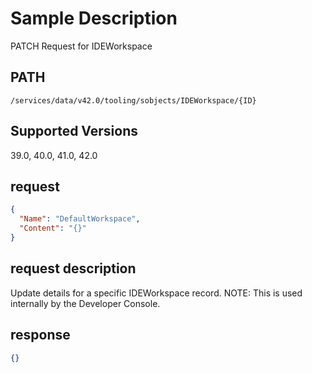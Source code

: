 # Sample Description
PATCH Request for IDEWorkspace

## PATH
```
/services/data/v42.0/tooling/sobjects/IDEWorkspace/{ID}
```
## Supported Versions
39.0, 40.0, 41.0, 42.0

## request
```json
{
  "Name": "DefaultWorkspace",
  "Content": "{}"
}
```

## request description
Update details for a specific IDEWorkspace record. NOTE: This is used internally by the Developer Console.

## response
```json
{}
```
